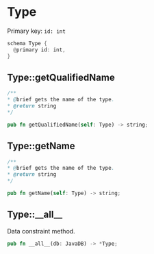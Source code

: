 # Type

Primary key: `id: int`

```rust
schema Type {
  @primary id: int,
}
```
## Type::getQualifiedName

```java
/**
* @brief gets the name of the type.
* @return string 
*/
```
```rust
pub fn getQualifiedName(self: Type) -> string;
```
## Type::getName

```java
/**
* @brief gets the name of the type.
* @return string 
*/
```
```rust
pub fn getName(self: Type) -> string;
```
## Type::\_\_all\_\_

Data constraint method.

```rust
pub fn __all__(db: JavaDB) -> *Type;
```
